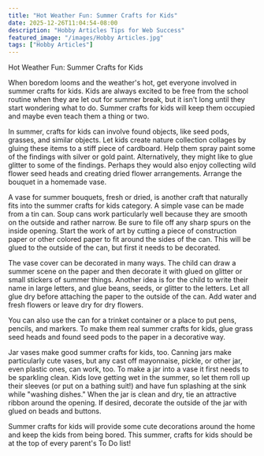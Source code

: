 ```yaml
---
title: "Hot Weather Fun: Summer Crafts for Kids"
date: 2025-12-26T11:04:54-08:00
description: "Hobby Articles Tips for Web Success"
featured_image: "/images/Hobby Articles.jpg"
tags: ["Hobby Articles"]
---
```


Hot Weather Fun: Summer Crafts for Kids

When boredom looms and the weather's hot, get everyone involved in summer crafts for kids.  Kids are always excited to be free from the school routine when they are let out for summer break, but it isn't long until they start wondering what to do.  Summer crafts for kids will keep them occupied and maybe even teach them a thing or two.

In summer, crafts for kids can involve found objects, like seed pods, grasses, and similar objects.  Let kids create nature collection collages by gluing these items to a stiff piece of cardboard.   Help them spray paint some of the findings with silver or gold paint.  Alternatively, they might like to glue glitter to some of the findings.  Perhaps they would also enjoy collecting wild flower seed heads and creating dried flower arrangements.   Arrange the bouquet in a homemade vase.  

A vase for summer bouquets, fresh or dried, is another craft that naturally fits into the summer crafts for kids category.  A simple vase can be made from a tin can.  Soup cans work particularly well because they are smooth on the outside and rather narrow.  Be sure to file off any sharp spurs on the inside opening.  Start the work of art by cutting a piece of construction paper or other colored paper to fit around the sides of the can.  This will be glued to the outside of the can, but first it needs to be decorated.

The vase cover can be decorated in many ways.  The child can draw a summer scene on the paper and then decorate it with glued on glitter or small stickers of summer things.  Another idea is for the child to write their name in large letters, and glue beans, seeds, or glitter to the letters.  Let all glue dry before attaching the paper to the outside of the can.  Add water and fresh flowers or leave dry for dry flowers.  

You can also use the can for a trinket container or a place to put pens, pencils, and markers.  To make them real summer crafts for kids, glue grass seed heads and found seed pods to the paper in a decorative way.

Jar vases make good summer crafts for kids, too.  Canning jars make particularly cute vases, but any cast off mayonnaise, pickle, or other jar, even plastic ones, can work, too.  To make a jar into a vase it first needs to be sparkling clean.  Kids love getting wet in the summer, so let them roll up their sleeves (or put on a bathing suit!) and have fun splashing at the sink while "washing dishes."  When the jar is clean and dry, tie an attractive ribbon around the opening.  If desired, decorate the outside of the jar with glued on beads and buttons.

Summer crafts for kids will provide some cute decorations around the home and keep the kids from being bored.  This summer, crafts for kids should be at the top of every parent's To Do list!
